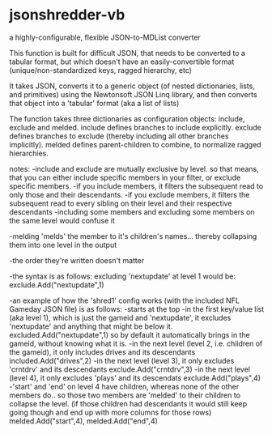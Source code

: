 # jsonshredder-vb
a highly-configurable, flexible JSON-to-MDList converter

This function is built for difficult JSON, that needs to be converted to a tabular format, but which doesn't have an easily-convertible format (unique/non-standardized keys, ragged hierarchy, etc)

It takes JSON, converts it to a generic object (of nested dictionaries, lists, and primitives) using the Newtonsoft JSON Linq library, and then converts that object into a 'tabular' format (aka a list of lists)

The function takes three dictionaries as configuration objects:
include, exclude and melded.
include defines branches to include explicitly.
exclude defines branches to exclude (thereby including all other branches implicitly).
melded defines parent-children to combine, to normalize ragged hierarchies.

notes:
-include and exclude are mutually exclusive by level.
  so that means, that you can either include specific members in your filter, or exclude specific members.
-if you include members, it filters the subsequent read to only those and their descendants.
-if you exclude members, it filters the subsequent read to every sibling on their level and their respective descendants
-including some members and excluding some members on the same level would confuse it

-melding 'melds' the member to it's children's names... thereby collapsing them into one level in the output

-the order they're written doesn't matter

-the syntax is as follows:
      excluding 'nextupdate' at level 1 would be: exclude.Add("nextupdate",1)


-an example of how the 'shred1' config works (with the included NFL Gameday JSON file) is as follows:
 -starts at the top
 -in the first key/value list (aka level 1), which is just the gameid and 'nextupdate', it excludes 'nextupdate' and anything that might be below it.    excluded.Add("nextupdate",1)
      so by default it automatically brings in the gameid, without knowing what it is.
 -in the next level (level 2, i.e. children of the gameid), it only includes drives and its descendants  included.Add("drives",2)
 -in the next level (level 3), it only excludes 'crntdrv' and its descendants    exclude.Add("crntdrv",3)
 -in the next level (level 4), it only excludes 'plays' and its descendats   exclude.Add("plays",4)
 -'start' and 'end' on level 4 have children, whereas none of the other members do.. so those two members are 'melded' to their children to collapse the level. (if those children had descendants it would still keep going though and end up with more columns for those rows)  melded.Add("start",4),   melded.Add("end",4)
